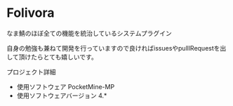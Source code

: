 # Folivora

なま鯖のほぼ全ての機能を統治しているシステムプラグイン

自身の勉強も兼ねて開発を行っていますので良ければissuesやpulllRequestを出して頂けたらとても嬉しいです。

プロジェクト詳細
* 使用ソフトウェア PocketMine-MP
* 使用ソフトウェアバージョン 4.*
